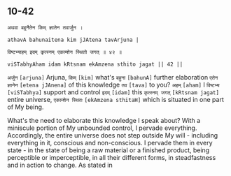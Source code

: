 ## 10-42


```shloka-sa
अथवा बहुनैतेन किम् ज्ञातेन तवार्जुन ।
```
```shloka-sa-hk
athavA bahunaitena kim jJAtena tavArjuna |
```
```shloka-sa
विष्टभ्याहम् इदम् कृत्स्नम् एकाम्शेन स्थितो जगत् ॥ ४२ ॥
```
```shloka-sa-hk
viSTabhyAham idam kRtsnam ekAmzena sthito jagat || 42 ||
```

`अर्जुन` `[arjuna]` Arjuna, `किम्` `[kim]` what's `बहुना` `[bahunA]` further elaboration `एतेन ज्ञानेन` `[etena jJAnena]` of this knowledge `तव` `[tava]` to you? `अहम्` `[aham]` I `विष्टभ्य` `[viSTabhya]` support and control `इदम्` `[idam]` this `कृत्स्नम् जगत्` `[kRtsnam jagat]` entire universe, `एकाम्शेन स्थितः` `[ekAmzena sthitaH]` which is situated in one part of My being.

What's the need to elaborate this knowledge I speak about? With a miniscule portion of My unbounded control, I pervade everything. Accordingly, the entire universe does not step outside My will - including everything in it, conscious and non-conscious. 
I pervade them in every state - in the state of being a raw material or a finished product, being perceptible or imperceptible, in all their different forms, in steadfastness and in action to change.
As stated in 

